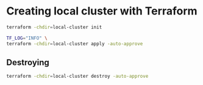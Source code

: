 # Creating local cluster with Terraform

```bash
terraform -chdir=local-cluster init

TF_LOG="INFO" \
terraform -chdir=local-cluster apply -auto-approve
```

## Destroying

```bash
terraform -chdir=local-cluster destroy -auto-approve
```
